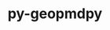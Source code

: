 ---
title: "py-geopmdpy"
layout: cache
categories: [package, develop]
meta: {"compilers": ["gcc@11.4.0"], "num_specs": 7, "num_specs_by_stack": {"e4s": 7, "root": 7}, "oss": ["ubuntu22.04"], "platforms": ["linux"], "stacks": ["e4s", "root"], "targets": ["x86_64_v3"], "versions": ["3.1.0"]}
spec_details: [{"compiler": "gcc@11.4.0", "hash": "f6lalmvzqzsmaxrlbla4zfuuo5ajnl6o", "os": "ubuntu22.04", "platform": "linux", "size": "-", "stacks": ["e4s", "root"], "target": "x86_64_v3", "variants": ["build_system=python_pip"], "versions": ["3.1.0"]}, {"compiler": "gcc@11.4.0", "hash": "gp76jqnpohi7h4ptsoda7coofddnqmiy", "os": "ubuntu22.04", "platform": "linux", "size": "-", "stacks": ["e4s", "root"], "target": "x86_64_v3", "variants": ["build_system=python_pip"], "versions": ["3.1.0"]}, {"compiler": "gcc@11.4.0", "hash": "gzxtw2tebt6he2kfrci6txje6jr2njw4", "os": "ubuntu22.04", "platform": "linux", "size": "-", "stacks": ["e4s", "root"], "target": "x86_64_v3", "variants": ["build_system=python_pip"], "versions": ["3.1.0"]}, {"compiler": "gcc@11.4.0", "hash": "j672fca2jfookg7xqal3hirh7n2pnmrz", "os": "ubuntu22.04", "platform": "linux", "size": "-", "stacks": ["e4s", "root"], "target": "x86_64_v3", "variants": ["build_system=python_pip"], "versions": ["3.1.0"]}, {"compiler": "gcc@11.4.0", "hash": "ljee6elc2graisxljghllz52bnadnavx", "os": "ubuntu22.04", "platform": "linux", "size": "-", "stacks": ["e4s", "root"], "target": "x86_64_v3", "variants": ["build_system=python_pip"], "versions": ["3.1.0"]}, {"compiler": "gcc@11.4.0", "hash": "mhrmok3gx6x7ocncxmnadipmtfbcqwuh", "os": "ubuntu22.04", "platform": "linux", "size": "-", "stacks": ["e4s", "root"], "target": "x86_64_v3", "variants": ["build_system=python_pip"], "versions": ["3.1.0"]}, {"compiler": "gcc@11.4.0", "hash": "t3htzkgszlnhxrx6qhja3o7brfghovqn", "os": "ubuntu22.04", "platform": "linux", "size": "-", "stacks": ["e4s", "root"], "target": "x86_64_v3", "variants": ["build_system=python_pip"], "versions": ["3.1.0"]}]
---